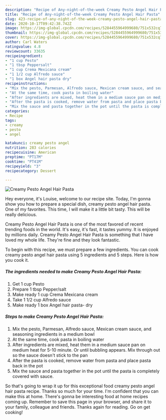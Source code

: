 ```yaml
---
description: "Recipe of Any-night-of-the-week Creamy Pesto Angel Hair Pasta"
title: "Recipe of Any-night-of-the-week Creamy Pesto Angel Hair Pasta"
slug: 423-recipe-of-any-night-of-the-week-creamy-pesto-angel-hair-pasta
date: 2020-10-17T09:42:38.742Z
image: https://img-global.cpcdn.com/recipes/5284455964999680/751x532cq70/creamy-pesto-angel-hair-pasta-recipe-main-photo.jpg
thumbnail: https://img-global.cpcdn.com/recipes/5284455964999680/751x532cq70/creamy-pesto-angel-hair-pasta-recipe-main-photo.jpg
cover: https://img-global.cpcdn.com/recipes/5284455964999680/751x532cq70/creamy-pesto-angel-hair-pasta-recipe-main-photo.jpg
author: Carl Waters
ratingvalue: 4.8
reviewcount: 33635
recipeingredient:
- "1 cup Pesto"
- "1 tbsp Peppersalt"
- "1 cup Crema Mexicana cream"
- "1 1/2 cup Alfredo sauce"
- "1 box Angel hair pasta dry"
recipeinstructions:
- "Mix the pesto, Parmesan, Alfredo sauce, Mexican cream sauce, and seasoning ingredients in a medium bowl"
- "At the same time, cook pasta in boiling water"
- "After ingredients are mixed, heat them in a medium sauce pan on medium heat for 5-10 minute. Or until bubbling appears. Mix through out so the sauce doesn&#39;t stick to the pan"
- "After the pasta is cooked, remove water from pasta and place pasta back in the pot"
- "Mix the sauce and pasta together in the pot until the pasta is completely covered with sauce."
categories:
- Recipe
tags:
- creamy
- pesto
- angel

katakunci: creamy pesto angel 
nutrition: 283 calories
recipecuisine: American
preptime: "PT17M"
cooktime: "PT41M"
recipeyield: "3"
recipecategory: Dessert

---
```



![Creamy Pesto Angel Hair Pasta](https://img-global.cpcdn.com/recipes/5284455964999680/751x532cq70/creamy-pesto-angel-hair-pasta-recipe-main-photo.jpg)

Hey everyone, it's Louise, welcome to our recipe site. Today, I'm gonna show you how to prepare a special dish, creamy pesto angel hair pasta. One of my favorites. This time, I will make it a little bit tasty. This will be really delicious.

Creamy Pesto Angel Hair Pasta is one of the most favored of recent trending foods in the world. It's easy, it's fast, it tastes yummy. It is enjoyed by millions daily. Creamy Pesto Angel Hair Pasta is something that I have loved my whole life. They're fine and they look fantastic.




To begin with this recipe, we must prepare a few ingredients. You can cook creamy pesto angel hair pasta using 5 ingredients and 5 steps. Here is how you cook it.

<!--inarticleads1-->

##### The ingredients needed to make Creamy Pesto Angel Hair Pasta:

1. Get 1 cup Pesto
1. Prepare 1 tbsp Pepper/salt
1. Make ready 1 cup Crema Mexicana cream
1. Take 1 1/2 cup Alfredo sauce
1. Make ready 1 box Angel hair pasta- dry




<!--inarticleads2-->

##### Steps to make Creamy Pesto Angel Hair Pasta:

1. Mix the pesto, Parmesan, Alfredo sauce, Mexican cream sauce, and seasoning ingredients in a medium bowl
1. At the same time, cook pasta in boiling water
1. After ingredients are mixed, heat them in a medium sauce pan on medium heat for 5-10 minute. Or until bubbling appears. Mix through out so the sauce doesn&#39;t stick to the pan
1. After the pasta is cooked, remove water from pasta and place pasta back in the pot
1. Mix the sauce and pasta together in the pot until the pasta is completely covered with sauce.




So that's going to wrap it up for this exceptional food creamy pesto angel hair pasta recipe. Thanks so much for your time. I'm confident that you can make this at home. There's gonna be interesting food at home recipes coming up. Remember to save this page in your browser, and share it to your family, colleague and friends. Thanks again for reading. Go on get cooking!
